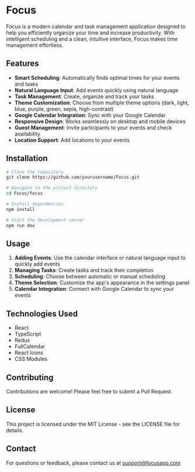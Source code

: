 # Focus

Focus is a modern calendar and task management application designed to help you efficiently organize your time and increase productivity. With intelligent scheduling and a clean, intuitive interface, Focus makes time management effortless.

## Features

- **Smart Scheduling**: Automatically finds optimal times for your events and tasks
- **Natural Language Input**: Add events quickly using natural language
- **Task Management**: Create, organize and track your tasks
- **Theme Customization**: Choose from multiple theme options (dark, light, blue, purple, green, sepia, high-contrast)
- **Google Calendar Integration**: Sync with your Google Calendar
- **Responsive Design**: Works seamlessly on desktop and mobile devices
- **Guest Management**: Invite participants to your events and check availability
- **Location Support**: Add locations to your events

## Installation

```bash
# Clone the repository
git clone https://github.com/yourusername/Focus.git

# Navigate to the project directory
cd Focus/focus

# Install dependencies
npm install

# Start the development server
npm run dev
```

## Usage

1. **Adding Events**: Use the calendar interface or natural language input to quickly add events
2. **Managing Tasks**: Create tasks and track their completion
3. **Scheduling**: Choose between automatic or manual scheduling
4. **Theme Selection**: Customize the app's appearance in the settings panel
5. **Calendar Integration**: Connect with Google Calendar to sync your events

## Technologies Used

- React
- TypeScript
- Redux
- FullCalendar
- React Icons
- CSS Modules

## Contributing

Contributions are welcome! Please feel free to submit a Pull Request.

## License

This project is licensed under the MIT License - see the LICENSE file for details.

## Contact

For questions or feedback, please contact us at support@focusapp.com
